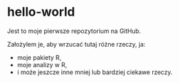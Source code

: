 # hello-world

Jest to moje pierwsze repozytorium na GitHub.

Założylem je, aby wrzucać tutaj różne rzeczy, ja:

* moje pakiety R,
* moje analizy w R,
* i może jeszcze inne mniej lub bardziej ciekawe rzeczy.


